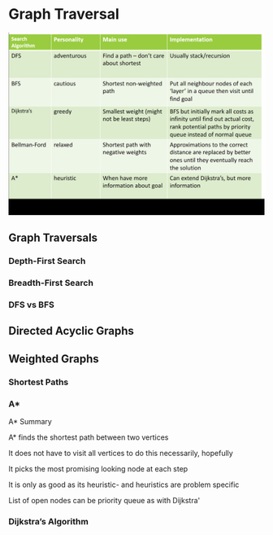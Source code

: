 # Graph Traversal

![](<../../../../.gitbook/assets/image (203).png>)

## Graph Traversals

### Depth-First Search

### Breadth-First Search

### DFS vs BFS

## Directed Acyclic Graphs

## Weighted Graphs

### Shortest Paths



### A\*

A\* Summary&#x20;

A\* finds the shortest path between two vertices

It does not have to visit all vertices to do this necessarily, hopefully

It picks the most promising looking node at each step

It is only as good as its heuristic- and heuristics are problem specific

List of open nodes can be priority queue as with Dijkstra'

### Dijkstra’s Algorithm

